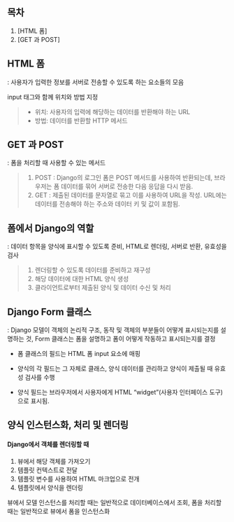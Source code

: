 ## 목차
1. [HTML 폼]
2. [GET 과 POST]

## HTML 폼
: 사용자가 입력한 정보를 서버로 전송할 수 있도록 하는 요소들의 모음

 input 태그와 함께 위치와 방법 지정
> - 위치: 사용자의 입력에 해당하는 데이터를 반환해야 하는 URL
> - 방법: 데이터를 반환할 HTTP 메서드

## GET 과 POST
: 폼을 처리할 때 사용할 수 있는 메서드
> 1. POST : Django의 로그인 폼은 POST 메서드를 사용하여 반환되는데, 브라우저는 폼 데이터를 묶어 서버로 전송한 다음 응답을 다시 받음.
> 2. GET : 제출된 데이터를 문자열로 묶고 이를 사용하여 URL을 작성. URL에는 데이터를 전송해야 하는 주소와 데이터 키 및 값이 포함됨.

## 폼에서 Django의 역할
: 데이터 항목을 양식에 표시할 수 있도록 준비, HTML로 렌더링, 서버로 반환, 유효성을 검사

> 1. 렌더링할 수 있도록 데이터를 준비하고 재구성
> 2. 해당 데이터에 대한 HTML 양식 생성
> 3. 클라이언트로부터 제출된 양식 및 데이터 수신 및 처리

## Django Form 클래스 
: Django 모델이 객체의 논리적 구조, 동작 및 객체의 부분들이 어떻게 표시되는지를 설명하는 것, Form 클래스는 폼을 설명하고 폼이 어떻게 작동하고 표시되는지를 결정

- 폼 클래스의 필드는 HTML 폼 input 요소에 매핑 

- 양식의 각 필드는 그 자체로 클래스,
양식 데이터를 관리하고 양식이 제출될 때 유효성 검사를 수행

- 양식 필드는 브라우저에서 사용자에게 HTML “widget”(사용자 인터페이스 도구)으로 표시됨.

## 양식 인스턴스화, 처리 및 렌더링

#### Django에서 객체를 렌더링할 때

1. 뷰에서 해당 객체를 가져오기
2. 템플릿 컨텍스트로 전달
3. 템플릿 변수를 사용하여 HTML 마크업으로 전개
4. 템플릿에서 양식을 렌더링

뷰에서 모델 인스턴스를 처리할 때는 일반적으로 데이터베이스에서 조회, 폼을 처리할 때는 일반적으로 뷰에서 폼을 인스턴스화
